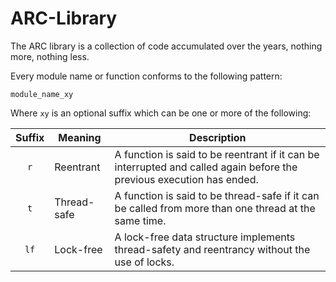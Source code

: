 ARC-Library
===========

The ARC library is a collection of code accumulated over the years, nothing more, nothing less.

Every module name or function conforms to the following pattern:

```
module_name_xy
```
Where `xy` is an optional suffix which can be one or more of the following:


| Suffix | Meaning       | Description  |
| :---:  | ------------- | ------------ |
| `r`    | Reentrant     | A function is said to be reentrant if it can be interrupted and called again before the previous execution has ended. |
| `t`    | Thread-safe   | A function is said to be thread-safe if it can be called from more than one thread at the same time. |
| `lf`   | Lock-free     | A lock-free data structure implements thread-safety and reentrancy without the use of locks. |

